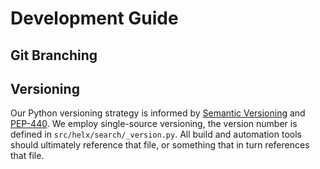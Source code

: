# Development Guide

## Git Branching


## Versioning

Our Python versioning strategy is informed by 
[Semantic Versioning](https://semver.org/) and 
[PEP-440](https://www.python.org/dev/peps/pep-0440/). 
We employ single-source versioning, the version number is defined in `src/helx/search/_version.py`. 
All build and automation tools should ultimately reference that file, or something that in turn references that file.

